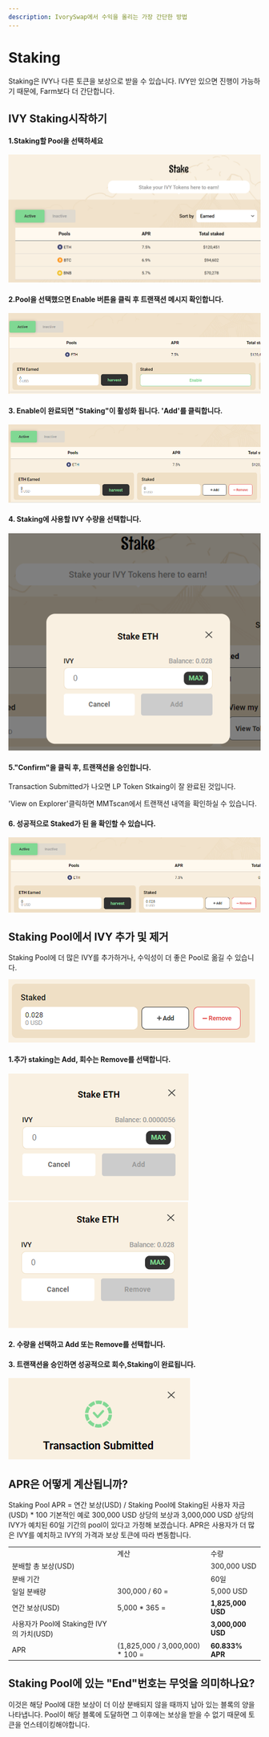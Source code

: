 ```yaml
---
description: IvorySwap에서 수익을 올리는 가장 간단한 방법
---
```


# Staking

Staking은 IVY나 다른 토큰을 보상으로 받을 수 있습니다. IVY만 있으면 진행이 가능하기 때문에, Farm보다 더 간단합니다.

## IVY Staking시작하기



#### 1.Staking할  Pool을 선택하세요

![](<../.gitbook/assets/image (1).png>)

#### 2.Pool을 선택했으면 Enable 버튼을 클릭 후 트랜잭션 메시지 확인합니다.&#x20;

![](<../.gitbook/assets/image (23).png>)

#### 3. Enable이 완료되면 "Staking"이 활성화 됩니다. 'Add'를 클릭합니다.

![](<../.gitbook/assets/image (8).png>)

#### 4.  Staking에 사용할 IVY 수량을 선택합니다.

![](<../.gitbook/assets/image (5).png>)

#### 5."Confirm"을 클릭 후, 트랜잭션을 승인합니다.  &#x20;

Transaction Submitted가 나오면 LP Token Stkaing이 잘 완료된 것입니다.

'View on Explorer'클릭하면 MMTscan에서 트랜잭션 내역을 확인하실 수 있습니다.



#### 6. 성공적으로 Staked가 된 을 확인할 수 있습니다.

![](<../.gitbook/assets/image (45).png>)

## Staking Pool에서 IVY 추가 및 제거



Staking Pool에 더 많은 IVY를 추가하거나, 수익성이 더 좋은 Pool로 옮길 수 있습니다.

![](<../.gitbook/assets/image (15).png>)

#### 1.추가  staking는 Add, 회수는 Remove를 선택합니다.

![](<../.gitbook/assets/image (4).png>)![](<../.gitbook/assets/image (14).png>)

#### 2. 수량을 선택하고 Add 또는 Remove를 선택합니다.

#### 3. 트랜잭션을 승인하면 성공적으로 회수,Staking이 완료됩니다.

![](<../.gitbook/assets/image (6).png>)





## APR은 어떻게 계산됩니까?

Staking Pool APR = 연간 보상(USD) / Staking Pool에 Staking된 사용자 자금(USD) \* 100 기본적인 예로 300,000 USD 상당의 보상과 3,000,000 USD 상당의 IVY가 예치된 60일 기간의 pool이 있다고  가정해 보겠습니다. APR은 사용자가 더 많은 IVY를 예치하고 IVY의 가격과 보상 토큰에 따라 변동합니다. ​

|                                  |                                   |                   |
| -------------------------------- | --------------------------------- | ----------------- |
|                                  | 계산                                | 수량                |
| 분배할 총 보상(USD)                    |                                   | 300,000 USD       |
| 분배 기간                            |                                   | 60일               |
| 일일 분배량                           | 300,000 / 60 =                    | 5,000 USD         |
| 연간 보상(USD)                       | 5,000 \* 365 =                    | **1,825,000 USD** |
| 사용자가 Pool에 Staking한 IVY의 가치(USD) |                                   | **3,000,000 USD** |
| APR                              | (1,825,000 / 3,000,000) \* 100 =  | **60.833% APR**   |

## Staking Pool에 있는 "End"번호는 무엇을 의미하나요?

이것은 해당 Pool에 대한 보상이 더 이상 분배되지 않을 때까지 남아 있는 블록의 양을 나타냅니다. Pool이 해당 블록에 도달하면 그 이후에는 보상을 받을 수 없기 때문에 토큰을 언스테이킹해야합니다.

